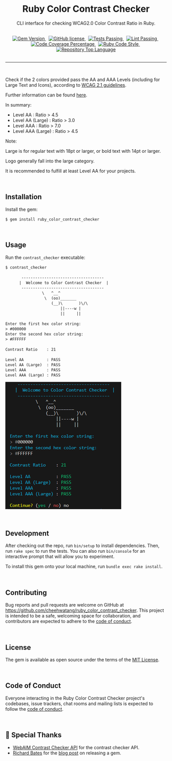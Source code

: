 <div align="center">
  <h1 align="center">Ruby Color Contrast Checker</h1>
  <p align="center">CLI interface for checking WCAG2.0 Color Contrast Ratio in Ruby.</p>
</div>

<br />

<div align="center">
  <a href="https://badge.fury.io/rb/ruby_color_contrast_checker">
    <img alt="Gem Version" src="https://badge.fury.io/rb/ruby_color_contrast_checker.svg" />
  </a>
  &nbsp;
  <a href="https://github.com/cheehwatang/ruby_color_contrast_checker/blob/main/LICENSE.txt">
    <img alt="GitHub license" src="https://img.shields.io/github/license/cheehwatang/ruby_color_contrast_checker" />
  </a>
  &nbsp;
  <a href="#">
    <img alt="Tests Passing" src="https://github.com/cheehwatang/ruby_color_contrast_checker/workflows/Test/badge.svg" />
  </a>
  &nbsp;
  <a href="#">
    <img alt="Lint Passing" src="https://github.com/cheehwatang/ruby_color_contrast_checker/workflows/Lint/badge.svg" />
  </a>
  &nbsp;
  <a href="#">
    <img alt="Code Coverage Percentage" src="https://codecov.io/gh/cheehwatang/ruby_color_contrast_checker/branch/master/graph/badge.svg" />
  </a>
  &nbsp;
  <a href="https://github.com/standardrb/standard">
    <img alt="Ruby Code Style" src="https://img.shields.io/badge/code_style-standard-brightgreen.svg" />
  </a>
  &nbsp;
  <a href="#">
    <img alt="Repository Top Language" src="https://img.shields.io/github/languages/top/cheehwatang/ruby_color_contrast_checker" />
  </a>
</div>

<br />

<hr />

<br />

Check if the 2 colors provided pass the AA and AAA Levels (including for Large Text and Icons), according to [WCAG 2.1 guidelines](https://www.w3.org/WAI/WCAG21/Understanding/contrast-minimum.html).

Further information can be found [here](https://webaim.org/articles/contrast/).

In summary:

- Level AA : Ratio > 4.5
- Level AA (Large) : Ratio > 3.0
- Level AAA : Ratio > 7.0
- Level AAA (Large) : Ratio > 4.5

Note:

Large is for regular text with 18pt or larger, or bold text with 14pt or larger.

Logo generally fall into the large category.

It is recommended to fulfill at least Level AA for your projects.

<br />

## Installation

Install the gem:

```console
$ gem install ruby_color_contrast_checker
```

<br />

## Usage

Run the `contrast_checker` executable:

```shell
$ contrast_checker

       ------------------------------------
      |  Welcome to Color Contrast Checker  |
       ------------------------------------
                \   ^__^
                 \  (oo)_______
                    (__)\       )\/\
                        ||----w |
                        ||     ||

Enter the first hex color string:
> #000000
Enter the second hex color string:
> #FFFFFF

Contrast Ratio    : 21

Level AA          : PASS
Level AA (Large)  : PASS
Level AAA         : PASS
Level AAA (Large) : PASS
```

![Color Contrast Checker CLI](./assets/color_contrast_checker_cli.png)

<br />

## Development

After checking out the repo, run `bin/setup` to install dependencies. Then, run `rake spec` to run the tests. You can also run `bin/console` for an interactive prompt that will allow you to experiment.

To install this gem onto your local machine, run `bundle exec rake install`.

<br />

## Contributing

Bug reports and pull requests are welcome on GitHub at https://github.com/cheehwatang/ruby_color_contrast_checker. This project is intended to be a safe, welcoming space for collaboration, and contributors are expected to adhere to the [code of conduct](https://github.com/cheehwatang/ruby_color_contrast_checker/blob/master/CODE_OF_CONDUCT.md).

<br />

## License

The gem is available as open source under the terms of the [MIT License](https://opensource.org/licenses/MIT).

<br />

## Code of Conduct

Everyone interacting in the Ruby Color Contrast Checker project's codebases, issue trackers, chat rooms and mailing lists is expected to follow the [code of conduct](https://github.com/cheehwatang/ruby_color_contrast_checker/blob/master/CODE_OF_CONDUCT.md).

<br />

## 🌟 Special Thanks

- [WebAIM Contrast Checker API](https://webaim.org/resources/contrastchecker/) for the contrast checker API.
- [Richard Bates](https://github.com/richo225) for the [blog post](https://richardbates.dev/blog/2023-05-05) on releasing a gem.
